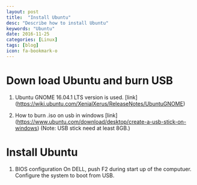 ```yaml
---
layout: post
title:  "Install Ubuntu"
desc: "Describe how to install Ubuntu"
keywords: "Ubuntu"
date: 2016-11-25
categories: [Linux]
tags: [blog]
icon: fa-bookmark-o
---
```


# Down load Ubuntu and burn USB
1. Ubuntu GNOME 16.04.1 LTS version is used. [link] (https://wiki.ubuntu.com/XenialXerus/ReleaseNotes/UbuntuGNOME)

2. How to burn .iso on usb in windows [link] (https://www.ubuntu.com/download/desktop/create-a-usb-stick-on-windows)
(Note: USB stick need at least 8GB.)

# Install Ubuntu
1. BIOS configuration
On DELL, push F2 during start up of the computuer.
Configure the system to boot from USB.


